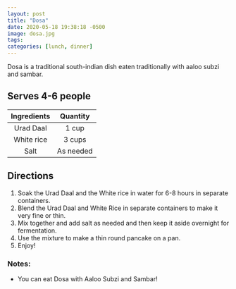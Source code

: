 ```yaml
---
layout: post
title: "Dosa"
date: 2020-05-18 19:38:18 -0500
image: dosa.jpg
tags:
categories: [lunch, dinner]
---
```


Dosa is a traditional south-indian dish eaten traditionally with aaloo subzi and sambar.

## Serves 4-6 people

| Ingredients |  Quantity |
|:-----------:|:---------:|
|  Urad Daal  |   1 cup   |
|  White rice |   3 cups  |
|     Salt    | As needed |

## Directions

1.	Soak the Urad Daal and the White rice in water for 6-8 hours in separate containers.
2.	Blend the Urad Daal and White Rice in separate containers to make it very fine or thin.
3.	Mix together and add salt as needed and then keep it aside overnight for fermentation.
4.	Use the mixture to make a thin round pancake on a pan.
5.	Enjoy!

### Notes:

* You can eat Dosa with Aaloo Subzi and Sambar!

